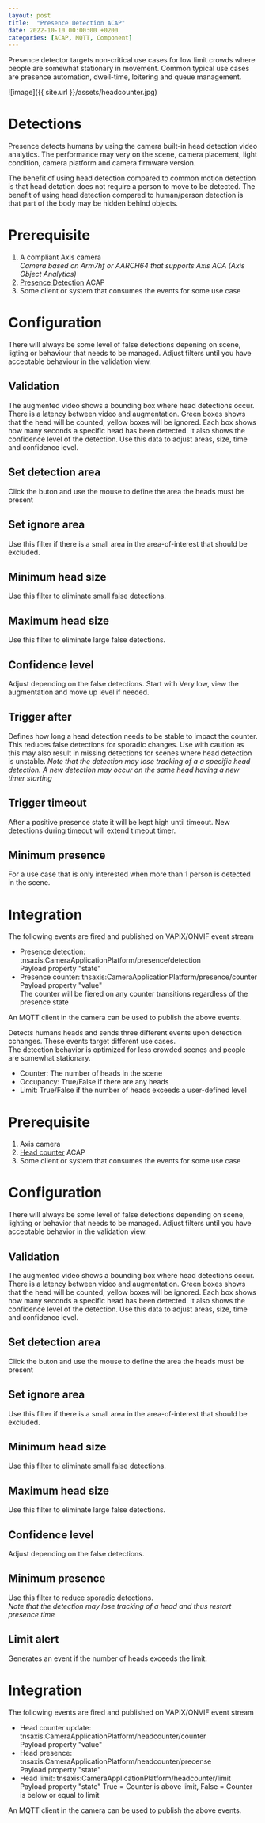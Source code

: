 ```yaml
---
layout: post
title:  "Presence Detection ACAP"
date: 2022-10-10 00:00:00 +0200
categories: [ACAP, MQTT, Component]
---
```


Presence detector targets non-critical use cases for low limit crowds where people are somewhat stationary in movement.  Common typical use cases are presence automation, dwell-time, loitering and queue management.

![image]({{ site.url }}/assets/headcounter.jpg)

# Detections
Presence detects humans by using the camera built-in head detection video analytics.  The performance may very on the scene, camera placement, light condition, camera platform and camera firmware version. 
  
The benefit of using head detection compared to common motion detection is that head detation does not require a person to move to be detected.  The benefit of using head detection compared to human/person detection is that part of the body may be hidden behind objects.  


# Prerequisite
1. A compliant Axis camera  
_Camera based on Arm7hf or AARCH64 that supports Axis AOA (Axis Object Analytics)_
2. [Presence Detection](https://api.aintegration.team/acap/presence?source=pages) ACAP
3. Some client or system that consumes the events for some use case

# Configuration
There will always be some level of false detections depening on scene, ligting or behaviour that needs to be managed.  Adjust filters until you have acceptable behaviour in the validation view.

## Validation
The augmented video shows a bounding box where head detections occur.  There is a latency between video and augmentation.
Green boxes shows that the head will be counted, yellow boxes will be ignored. 
Each box shows how many seconds a specific head has been detected. It also shows the confidence level of the detection.
Use this data to adjust areas, size, time and confidence level.

## Set detection area
Click the buton and use the mouse to define the area the heads must be present

## Set ignore area
Use this filter if there is a small area in the area-of-interest that should be excluded.

## Minimum head size
Use this filter to eliminate small false detections.

## Maximum head size
Use this filter to eliminate large false detections.

## Confidence level
Adjust depending on the false detections.  Start with Very low, view the augmentation and move up level if needed.

## Trigger after
Defines how long a head detection needs to be stable to impact the counter.  This reduces false detections for sporadic changes.  Use with caution as this may also result in missing detections for scenes where head detection is unstable.
_Note that the detection may lose tracking of a a specific head detection.  A new detection may occur on the same head having a new timer starting_

## Trigger timeout
After a positive presence state it will be kept high until timeout.  New detections during timeout will extend timeout timer.  

## Minimum presence
For a use case that is only interested when more than 1 person is detected in the scene. 

# Integration
The following events are fired and published on VAPIX/ONVIF event stream
* Presence detection: tnsaxis:CameraApplicationPlatform/presence/detection  
Payload property "state"
* Presence counter: tnsaxis:CameraApplicationPlatform/presence/counter  
Payload property "value"  
The counter will be fiered on any counter transitions regardless of the presence state 
  
An MQTT client in the camera can be used to publish the above events.












Detects humans heads and sends three different events upon detection cchanges.  These events target different use cases.  
The detection behavior is optimized for less crowded scenes and people are somewhat stationary.

* Counter:  The number of heads in the scene
* Occupancy: True/False if there are any heads
* Limit: True/False if the number of heads exceeds a user-defined level


# Prerequisite
1. Axis camera  
2. [Head counter](https://api.aintegration.team/acap/headcounter?source=pages) ACAP
3. Some client or system that consumes the events for some use case

# Configuration
There will always be some level of false detections depending on scene, lighting or behavior that needs to be managed.  Adjust filters until you have acceptable behavior in the validation view.

## Validation
The augmented video shows a bounding box where head detections occur.  There is a latency between video and augmentation.
Green boxes shows that the head will be counted, yellow boxes will be ignored. 
Each box shows how many seconds a specific head has been detected. It also shows the confidence level of the detection.
Use this data to adjust areas, size, time and confidence level.

## Set detection area
Click the buton and use the mouse to define the area the heads must be present

## Set ignore area
Use this filter if there is a small area in the area-of-interest that should be excluded.

## Minimum head size
Use this filter to eliminate small false detections.

## Maximum head size
Use this filter to eliminate large false detections.

## Confidence level
Adjust depending on the false detections.

## Minimum presence
Use this filter to reduce sporadic detections.  
_Note that the detection may lose tracking of a head and thus restart presence time_

## Limit alert
Generates an event if the number of heads exceeds the limit.  

# Integration
The following events are fired and published on VAPIX/ONVIF event stream
* Head counter update: tnsaxis:CameraApplicationPlatform/headcounter/counter  
Payload property "value"
* Head presence: tnsaxis:CameraApplicationPlatform/headcounter/precense  
Payload property "state"
* Head limit: tnsaxis:CameraApplicationPlatform/headcounter/limit  
Payload property "state" True = Counter is above limit, False = Counter is below or equal to limit  
  
An MQTT client in the camera can be used to publish the above events.

